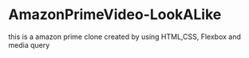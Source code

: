# AmazonPrimeVideo-LookALike
this is a amazon prime clone created by using HTML,CSS, Flexbox and media query
